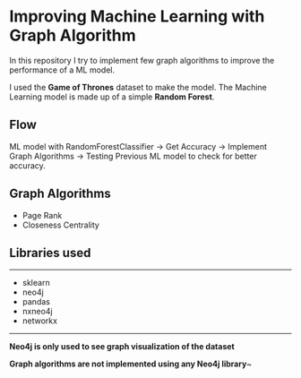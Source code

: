 # Improving Machine Learning with Graph Algorithm
In this repository I try to implement few graph algorithms to improve the performance of a ML model.

I used the **Game of Thrones** dataset to make the model. The Machine Learning model is made up of a simple **Random Forest**.

## Flow
ML model with RandomForestClassifier -> Get Accuracy -> Implement Graph Algorithms -> Testing Previous ML model to check for better accuracy.

## Graph Algorithms

* Page Rank
* Closeness Centrality

## Libraries used
-------------------------   
* sklearn
* neo4j
* pandas
* nxneo4j
* networkx
-------------------------

**Neo4j is only used to see graph visualization of the dataset**

**Graph algorithms are not implemented using any Neo4j library**~
